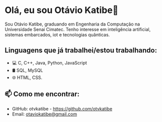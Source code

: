 # Olá, eu sou Otávio Katibe👋

Sou Otávio Katibe, graduando em Engenharia da Computação na Universidade Senai Cimatec. Tenho interesse em inteligência artificial, sistemas embarcados, iot e tecnologias quânticas.

## Linguagens que já trabalhei/estou trabalhando:
- 💻 C, C++, Java, Python, JavaScript
- 🛢️ SQL, MySQL
- 🌐 HTML, CSS.

## 📫 Como me encontrar:
- GitHub: otvkatibe - https://github.com/otvkatibe
- Email: otaviokatibe@gmail.com
